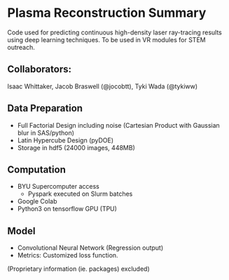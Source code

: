 # Plasma Reconstruction Summary

Code used for predicting continuous high-density laser ray-tracing results using deep learning techniques. To be used in VR modules for STEM outreach. 

## Collaborators: 

Isaac Whittaker, Jacob Braswell (@jocobtt), Tyki Wada (@tykiww)

## Data Preparation

- Full Factorial Design including noise (Cartesian Product with Gaussian blur in SAS/python)
- Latin Hypercube Design (pyDOE)
- Storage in hdf5 (24000 images, 448MB)

## Computation

- BYU Supercomputer access
  - Pyspark executed on Slurm batches
 - Google Colab
  - Python3 on tensorflow GPU (TPU)

## Model

- Convolutional Neural Network (Regression output)
- Metrics: Customized loss function.


(Proprietary information (ie. packages) excluded)

